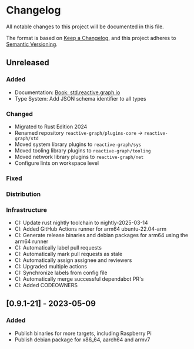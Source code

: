 # Changelog

All notable changes to this project will be documented in this file.

The format is based on [Keep a Changelog](https://keepachangelog.com/en/1.0.0/),
and this project adheres to [Semantic Versioning](https://semver.org/spec/v2.0.0.html).

## Unreleased

### Added

- Documentation: [Book: std.reactive.graph.io](https://std.reactive.graph.io/)
- Type System: Add JSON schema identifier to all types

### Changed

- Migrated to Rust Edition 2024
- Renamed repository `reactive-graph/plugins-core` -> `reactive-graph/std`
- Moved system library plugins to `reactive-graph/sys`
- Moved tooling library plugins to `reactive-graph/tooling`
- Moved network library plugins to `reactive-graph/net`
- Configure lints on workspace level

### Fixed

### Distribution

### Infrastructure

- CI: Update rust nightly toolchain to nightly-2025-03-14
- CI: Added GitHub Actions runner for arm64 ubuntu-22.04-arm
- CI: Generate release binaries and debian packages for arm64 using the arm64 runner
- CI: Automatically label pull requests
- CI: Automatically mark pull requests as stale
- CI: Automatically assign assignee and reviewers
- CI: Upgraded multiple actions
- CI: Synchronize labels from config file
- CI: Automatically merge successful dependabot PR's
- CI: Added CODEOWNERS

## [0.9.1-21] - 2023-05-09

### Added

- Publish binaries for more targets, including Raspberry Pi
- Publish debian package for x86_64, aarch64 and armv7
